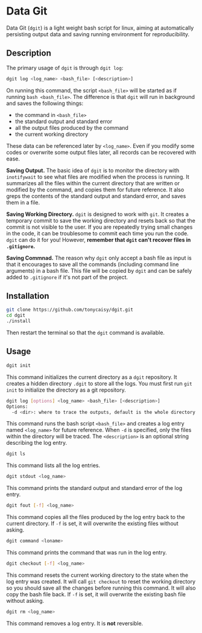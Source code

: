 # Data Git

Data Git (``dgit``) is a light weight bash script for linux, aiming at automatically persisting output data and saving running environment for reproducibility.

## Description

The primary usage of ``dgit`` is through ``dgit log``:

```bash
dgit log <log_name> <bash_file> [<description>]
```

On running this command, the script ``<bash_file>`` will be started as if running ``bash <bash_file>``. The difference is that ``dgit`` will run in background and saves the following things:
- the command in ``<bash_file>``
- the standard output and standard error
- all the output files produced by the command
- the current working directory

These data can be referenced later by ``<log_name>``. Even if you modify some codes or overwrite some output files later, all records can be recovered with ease.

**Saving Output.** The basic idea of ``dgit`` is to monitor the directory with ``inotifywait`` to see what files are modified when the process is running. It summarizes all the files within the current directory that are written or modified by the command, and copies them for future reference. It also greps the contents of the standard output and standard error, and saves them in a file.

**Saving Working Directory.** ``dgit`` is designed to work with ``git``. It creates a temporary commit to save the working directory and resets back so that the commit is not visible to the user. If you are repeatedly trying small changes in the code, it can be troublesome to commit each time you run the code. ``dgit`` can do it for you! However, **remember that ``dgit`` can't recover files in ``.gitignore``.**

**Saving Commnad.** The reason why ``dgit`` only accept a bash file as input is that it encourages to save all the commands (including command line arguments) in a bash file. This file will be copied by ``dgit`` and can be safely added to ``.gitignore`` if it's not part of the project.

## Installation

```bash
git clone https://github.com/tonycaisy/dgit.git
cd dgit
./install
```
Then restart the terminal so that the ``dgit`` command is available.

## Usage

```bash
dgit init
```

This command initializes the current directory as a ``dgit`` repository. It creates a hidden directory ``.dgit`` to store all the logs. You must first run ``git init`` to initialize the directory as a git repository.

```bash
dgit log [options] <log_name> <bash_file> [<description>]
Options:
  -d <dir>: where to trace the outputs, default is the whole directory
```

This command runs the bash script ``<bash_file>`` and creates a log entry named ``<log_name>`` for future reference. When ``-d`` is specified, only the files within the directory will be traced. The ``<description>`` is an optional string describing the log entry.

```bash
dgit ls
```

This command lists all the log entries.

```bash
dgit stdout <log_name>
```

This command prints the standard output and standard error of the log entry.

```bash
dgit fout [-f] <log_name>
```

This command copies all the files produced by the log entry back to the current directory. If ``-f`` is set, it will overwrite the existing files without asking.

```bash
dgit command <loname>
```

This command prints the command that was run in the log entry.

```bash
dgit checkout [-f] <log_name>
```

This command resets the current working directory to the state when the log entry was created. It will call ``git checkout`` to reset the working directory so you should save all the changes before running this command. It will also copy the bash file back. If ``-f`` is set, it will overwrite the existing bash file without asking.

```bash
dgit rm <log_name>
```

This command removes a log entry. It is **not** reversible.

